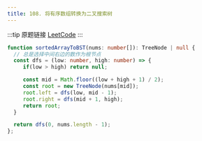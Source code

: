 ```yaml
---
title: 108. 将有序数组转换为二叉搜索树
---
```


:::tip 原题链接
[LeetCode](https://leetcode-cn.com/problems/convert-sorted-array-to-binary-search-tree/)
:::


```typescript
function sortedArrayToBST(nums: number[]): TreeNode | null {
  // 总是选择中间右边的数作为根节点
  const dfs = (low: number, high: number) => {
     if(low > high) return null;

     const mid = Math.floor((low + high + 1) / 2);
     const root = new TreeNode(nums[mid]);
     root.left = dfs(low, mid - 1);
     root.right = dfs(mid + 1, high);
     return root;
  }

  return dfs(0, nums.length - 1);
};
```
